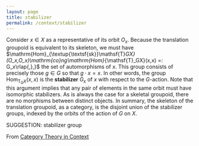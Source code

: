 ```yaml
---
layout: page
title: stabilizer
permalink: /context/stabilizer
---
```

Consider $x \in X$ as a representative of its orbit $O_x$. Because the translation groupoid is equivalent to its skeleton, we must have $\mathrm{Hom}_{\textup{\textsf{sk}}\mathsf{T}_GX}(O_x,O_x)\mathrm{co}ng\mathrm{Hom}_{\mathsf{T}_GX}(x,x) =: G_x\rlap{,},}$ the set of automorphisms of $x$. This group consists of precisely those $g \in G$ so that $g \cdot x = x$. In other words, the group $\mathrm{Hom}_{\mathsf{T}_GX}(x,x)$ is the **stabilizer** $G_x$ of $x$ with respect to the $G$-action. Note that this argument implies that any pair of elements in the same orbit must have isomorphic stabilizers. As is always the case for a skeletal groupoid, there are no morphisms between distinct objects. In summary, the skeleton of the translation groupoid, as a category, is the disjoint union  of the stabilizer groups, indexed by  the orbits of the action of $G$ on $X$.

SUGGESTION: stabilizer group

From [Category Theory in Context](https://mathgloss.github.io/MathGloss/context.html)